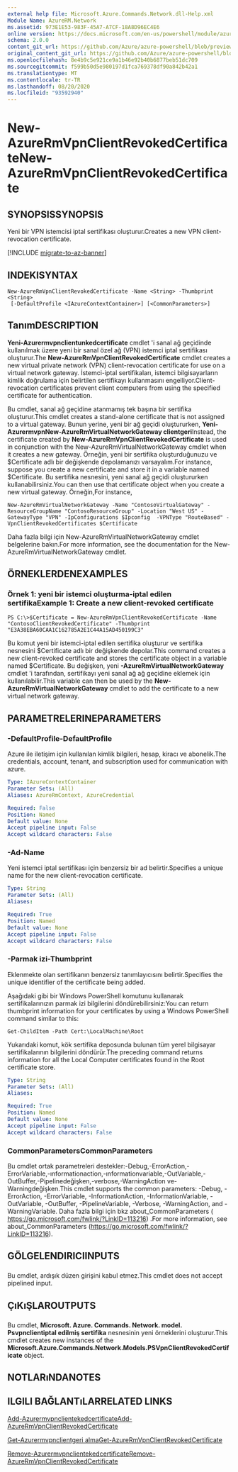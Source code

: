 ```yaml
---
external help file: Microsoft.Azure.Commands.Network.dll-Help.xml
Module Name: AzureRM.Network
ms.assetid: 973E1E53-983F-45A7-A7CF-18A8D96EC4E6
online version: https://docs.microsoft.com/en-us/powershell/module/azurerm.network/new-azurermvpnclientrevokedcertificate
schema: 2.0.0
content_git_url: https://github.com/Azure/azure-powershell/blob/preview/src/ResourceManager/Network/Commands.Network/help/New-AzureRmVpnClientRevokedCertificate.md
original_content_git_url: https://github.com/Azure/azure-powershell/blob/preview/src/ResourceManager/Network/Commands.Network/help/New-AzureRmVpnClientRevokedCertificate.md
ms.openlocfilehash: 8e4b9c5e921ce9a1b46e92b40b6877beb51dc709
ms.sourcegitcommit: f599b50d5e980197d1fca769378df90a842b42a1
ms.translationtype: MT
ms.contentlocale: tr-TR
ms.lasthandoff: 08/20/2020
ms.locfileid: "93592940"
---
```

# <span data-ttu-id="c16a7-101">New-AzureRmVpnClientRevokedCertificate</span><span class="sxs-lookup"><span data-stu-id="c16a7-101">New-AzureRmVpnClientRevokedCertificate</span></span>

## <span data-ttu-id="c16a7-102">SYNOPSIS</span><span class="sxs-lookup"><span data-stu-id="c16a7-102">SYNOPSIS</span></span>
<span data-ttu-id="c16a7-103">Yeni bir VPN istemcisi iptal sertifikası oluşturur.</span><span class="sxs-lookup"><span data-stu-id="c16a7-103">Creates a new VPN client-revocation certificate.</span></span>

[!INCLUDE [migrate-to-az-banner](../../includes/migrate-to-az-banner.md)]

## <span data-ttu-id="c16a7-104">INDEKI</span><span class="sxs-lookup"><span data-stu-id="c16a7-104">SYNTAX</span></span>

```
New-AzureRmVpnClientRevokedCertificate -Name <String> -Thumbprint <String>
 [-DefaultProfile <IAzureContextContainer>] [<CommonParameters>]
```

## <span data-ttu-id="c16a7-105">Tanım</span><span class="sxs-lookup"><span data-stu-id="c16a7-105">DESCRIPTION</span></span>
<span data-ttu-id="c16a7-106">**Yeni-Azurermvpnclientunkedcertificate** cmdlet 'i sanal ağ geçidinde kullanılmak üzere yeni bir sanal özel ağ (VPN) istemci iptal sertifikası oluşturur.</span><span class="sxs-lookup"><span data-stu-id="c16a7-106">The **New-AzureRmVpnClientRevokedCertificate** cmdlet creates a new virtual private network (VPN) client-revocation certificate for use on a virtual network gateway.</span></span>
<span data-ttu-id="c16a7-107">İstemci-iptal sertifikaları, istemci bilgisayarların kimlik doğrulama için belirtilen sertifikayı kullanmasını engelliyor.</span><span class="sxs-lookup"><span data-stu-id="c16a7-107">Client-revocation certificates prevent client computers from using the specified certificate for authentication.</span></span>

<span data-ttu-id="c16a7-108">Bu cmdlet, sanal ağ geçidine atanmamış tek başına bir sertifika oluşturur.</span><span class="sxs-lookup"><span data-stu-id="c16a7-108">This cmdlet creates a stand-alone certificate that is not assigned to a virtual gateway.</span></span>
<span data-ttu-id="c16a7-109">Bunun yerine, yeni bir ağ geçidi oluştururken, **Yeni-AzurermvpnNew-AzureRmVirtualNetworkGateway clientgeri**</span><span class="sxs-lookup"><span data-stu-id="c16a7-109">Instead, the certificate created by **New-AzureRmVpnClientRevokedCertificate** is used in conjunction with the New-AzureRmVirtualNetworkGateway cmdlet when it creates a new gateway.</span></span>
<span data-ttu-id="c16a7-110">Örneğin, yeni bir sertifika oluşturduğunuzu ve $Certificate adlı bir değişkende depolamanızı varsayalım.</span><span class="sxs-lookup"><span data-stu-id="c16a7-110">For instance, suppose you create a new certificate and store it in a variable named $Certificate.</span></span>
<span data-ttu-id="c16a7-111">Bu sertifika nesnesini, yeni sanal ağ geçidi oluştururken kullanabilirsiniz.</span><span class="sxs-lookup"><span data-stu-id="c16a7-111">You can then use that certificate object when you create a new virtual gateway.</span></span>
<span data-ttu-id="c16a7-112">Örneğin,</span><span class="sxs-lookup"><span data-stu-id="c16a7-112">For instance,</span></span>

`New-AzureRmVirtualNetworkGateway -Name "ContosoVirtualGateway" -ResourceGroupName "ContosoResourceGroup" -Location "West US" -GatewayType "VPN" -IpConfigurations $Ipconfig  -VPNType "RouteBased" -VpnClientRevokedCertificates $Certificate`

<span data-ttu-id="c16a7-113">Daha fazla bilgi için New-AzureRmVirtualNetworkGateway cmdlet belgelerine bakın.</span><span class="sxs-lookup"><span data-stu-id="c16a7-113">For more information, see the documentation for the New-AzureRmVirtualNetworkGateway cmdlet.</span></span>

## <span data-ttu-id="c16a7-114">ÖRNEKLERDEN</span><span class="sxs-lookup"><span data-stu-id="c16a7-114">EXAMPLES</span></span>

### <span data-ttu-id="c16a7-115">Örnek 1: yeni bir istemci oluşturma-iptal edilen sertifika</span><span class="sxs-lookup"><span data-stu-id="c16a7-115">Example 1: Create a new client-revoked certificate</span></span>
```
PS C:\>$Certificate = New-AzureRmVpnClientRevokedCertificate -Name "ContosoClientRevokedCertificate" -Thumbprint "E3A38EBA60CAA1C162785A2E1C44A15AD450199C3"
```

<span data-ttu-id="c16a7-116">Bu komut yeni bir istemci-iptal edilen sertifika oluşturur ve sertifika nesnesini $Certificate adlı bir değişkende depolar.</span><span class="sxs-lookup"><span data-stu-id="c16a7-116">This command creates a new client-revoked certificate and stores the certificate object in a variable named $Certificate.</span></span>
<span data-ttu-id="c16a7-117">Bu değişken, yeni **-AzureRmVirtualNetworkGateway** cmdlet 'i tarafından, sertifikayı yeni sanal ağ ağ geçidine eklemek için kullanılabilir.</span><span class="sxs-lookup"><span data-stu-id="c16a7-117">This variable can then be used by the **New-AzureRmVirtualNetworkGateway** cmdlet to add the certificate to a new virtual network gateway.</span></span>

## <span data-ttu-id="c16a7-118">PARAMETRELERINE</span><span class="sxs-lookup"><span data-stu-id="c16a7-118">PARAMETERS</span></span>

### <span data-ttu-id="c16a7-119">-DefaultProfile</span><span class="sxs-lookup"><span data-stu-id="c16a7-119">-DefaultProfile</span></span>
<span data-ttu-id="c16a7-120">Azure ile iletişim için kullanılan kimlik bilgileri, hesap, kiracı ve abonelik.</span><span class="sxs-lookup"><span data-stu-id="c16a7-120">The credentials, account, tenant, and subscription used for communication with azure.</span></span>

```yaml
Type: IAzureContextContainer
Parameter Sets: (All)
Aliases: AzureRmContext, AzureCredential

Required: False
Position: Named
Default value: None
Accept pipeline input: False
Accept wildcard characters: False
```

### <span data-ttu-id="c16a7-121">-Ad</span><span class="sxs-lookup"><span data-stu-id="c16a7-121">-Name</span></span>
<span data-ttu-id="c16a7-122">Yeni istemci iptal sertifikası için benzersiz bir ad belirtir.</span><span class="sxs-lookup"><span data-stu-id="c16a7-122">Specifies a unique name for the new client-revocation certificate.</span></span>

```yaml
Type: String
Parameter Sets: (All)
Aliases: 

Required: True
Position: Named
Default value: None
Accept pipeline input: False
Accept wildcard characters: False
```

### <span data-ttu-id="c16a7-123">-Parmak izi</span><span class="sxs-lookup"><span data-stu-id="c16a7-123">-Thumbprint</span></span>
<span data-ttu-id="c16a7-124">Eklenmekte olan sertifikanın benzersiz tanımlayıcısını belirtir.</span><span class="sxs-lookup"><span data-stu-id="c16a7-124">Specifies the unique identifier of the certificate being added.</span></span>

<span data-ttu-id="c16a7-125">Aşağıdaki gibi bir Windows PowerShell komutunu kullanarak sertifikalarınızın parmak izi bilgilerini döndürebilirsiniz:</span><span class="sxs-lookup"><span data-stu-id="c16a7-125">You can return thumbprint information for your certificates by using a Windows PowerShell command similar to this:</span></span>

`Get-ChildItem -Path Cert:\LocalMachine\Root`

<span data-ttu-id="c16a7-126">Yukarıdaki komut, kök sertifika deposunda bulunan tüm yerel bilgisayar sertifikalarının bilgilerini döndürür.</span><span class="sxs-lookup"><span data-stu-id="c16a7-126">The preceding command returns information for all the Local Computer certificates found in the Root certificate store.</span></span>

```yaml
Type: String
Parameter Sets: (All)
Aliases: 

Required: True
Position: Named
Default value: None
Accept pipeline input: False
Accept wildcard characters: False
```

### <span data-ttu-id="c16a7-127">CommonParameters</span><span class="sxs-lookup"><span data-stu-id="c16a7-127">CommonParameters</span></span>
<span data-ttu-id="c16a7-128">Bu cmdlet ortak parametreleri destekler:-Debug,-ErrorAction,-ErrorVariable,-ınformationaction,-ınformationvariable,-OutVariable,-OutBuffer,-Pipelinedeğişken,-verbose,-WarningAction ve-Warningdeğişken.</span><span class="sxs-lookup"><span data-stu-id="c16a7-128">This cmdlet supports the common parameters: -Debug, -ErrorAction, -ErrorVariable, -InformationAction, -InformationVariable, -OutVariable, -OutBuffer, -PipelineVariable, -Verbose, -WarningAction, and -WarningVariable.</span></span> <span data-ttu-id="c16a7-129">Daha fazla bilgi için bkz about_CommonParameters ( https://go.microsoft.com/fwlink/?LinkID=113216) .</span><span class="sxs-lookup"><span data-stu-id="c16a7-129">For more information, see about_CommonParameters (https://go.microsoft.com/fwlink/?LinkID=113216).</span></span>

## <span data-ttu-id="c16a7-130">GÖLGELENDIRICI</span><span class="sxs-lookup"><span data-stu-id="c16a7-130">INPUTS</span></span>

###  
<span data-ttu-id="c16a7-131">Bu cmdlet, ardışık düzen girişini kabul etmez.</span><span class="sxs-lookup"><span data-stu-id="c16a7-131">This cmdlet does not accept pipelined input.</span></span>

## <span data-ttu-id="c16a7-132">ÇıKıŞLAR</span><span class="sxs-lookup"><span data-stu-id="c16a7-132">OUTPUTS</span></span>

###  
<span data-ttu-id="c16a7-133">Bu cmdlet, **Microsoft. Azure. Commands. Network. model. Psvpnclientiptal edilmiş sertifika** nesnesinin yeni örneklerini oluşturur.</span><span class="sxs-lookup"><span data-stu-id="c16a7-133">This cmdlet creates new instances of the **Microsoft.Azure.Commands.Network.Models.PSVpnClientRevokedCertificate** object.</span></span>

## <span data-ttu-id="c16a7-134">NOTLARıNDA</span><span class="sxs-lookup"><span data-stu-id="c16a7-134">NOTES</span></span>

## <span data-ttu-id="c16a7-135">ILGILI BAĞLANTıLAR</span><span class="sxs-lookup"><span data-stu-id="c16a7-135">RELATED LINKS</span></span>

[<span data-ttu-id="c16a7-136">Add-Azurermvpnclientekedcertificate</span><span class="sxs-lookup"><span data-stu-id="c16a7-136">Add-AzureRmVpnClientRevokedCertificate</span></span>](./Add-AzureRmVpnClientRevokedCertificate.md)

[<span data-ttu-id="c16a7-137">Get-Azurermvpnclientgeri alma</span><span class="sxs-lookup"><span data-stu-id="c16a7-137">Get-AzureRmVpnClientRevokedCertificate</span></span>](./Get-AzureRmVpnClientRevokedCertificate.md)

[<span data-ttu-id="c16a7-138">Remove-Azurermvpnclientekedcertificate</span><span class="sxs-lookup"><span data-stu-id="c16a7-138">Remove-AzureRmVpnClientRevokedCertificate</span></span>](./Remove-AzureRmVpnClientRevokedCertificate.md)


